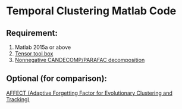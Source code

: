 # Temporal Clustering Matlab Code

 ## Requirement:

1. Matlab 2015a or above 
2. [Tensor tool box](https://software.sandia.gov/trac/TensorToolbox)
3. [Nonnegative CANDECOMP/PARAFAC decomposition](http://www.math.ucla.edu/~wotaoyin/papers/bcu/ncp/index.html)

 ## Optional (for comparison):
[AFFECT (Adaptive Forgetting Factor for Evolutionary Clustering and Tracking) ](http://tbayes.eecs.umich.edu/xukevin/affect)
